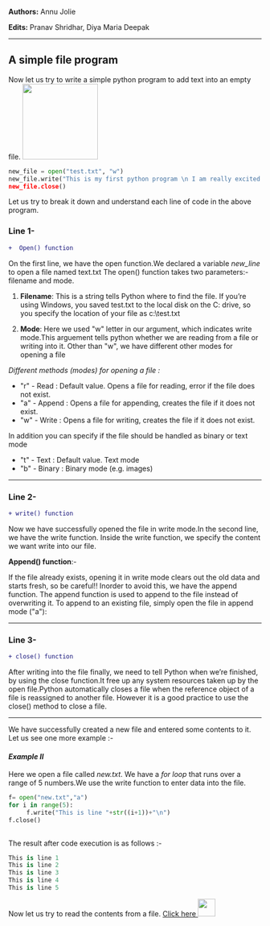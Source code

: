 **Authors:** Annu Jolie

**Edits:** Pranav Shridhar, Diya Maria Deepak

***


## A simple file program  

Now let us try to write a simple python program to add text into an empty file.
<img src="http://eras4solutions.com/wp-content/uploads/2018/03/612948-BOS0148.gif"  width="150" height="150" />
```python
new_file = open("test.txt", "w") 
new_file.write("This is my first python program \n I am really excited about it!!)
new_file.close()
```

Let us try to break it down and understand each line of code in the above program.
### Line 1-
```diff
+  Open() function

```

On the first line, we have the open function.We declared a variable *new_line* to open a file named text.txt The open() function takes two parameters:- filename and mode.

1. **Filename**: This is a string tells Python where to find the file. If you’re using Windows, you saved test.txt to the local disk on the C: drive, so you specify the location of your file as c:\\test.txt

2. **Mode**: Here we used "w" letter in our argument, which indicates write mode.This arguement tells python whether we are reading from a file or writing into it. Other than "w", we have different other modes for opening a file

*Different methods (modes) for opening a file :*

* "r" - Read : Default value. Opens a file for reading, error if the file does not exist.
* "a" - Append : Opens a file for appending, creates the file if it does not exist.
* "w" - Write : Opens a file for writing, creates the file if it does not exist.

In addition you can specify if the file should be handled as binary or text mode
* "t" - Text : Default value. Text mode
* "b" - Binary : Binary mode (e.g. images)
_____________________
### Line 2-
```diff
+ write() function

```

Now we have successfully opened the file in write mode.In the second line, we have the write function. Inside the write function, we specify the content we want write into our file.

**Append() function**:-

If the file already exists, opening it in write mode clears out the old data and starts fresh, so be careful!!
Inorder to avoid this, we have the append function. The append function is used to append to the file instead of overwriting it.
To append to an existing file, simply open the file in append mode ("a"):
______________________________
### Line 3-
```diff
+ close() function

```

After writing into the file finally, we need to tell Python when we’re finished, by using the close function.It free up any system
resources taken up by the open file.Python automatically closes a file when the reference object of a file is reassigned to another file. However it is a good practice to use the close() method to close a file.

______________________________
   
   
We have successfully created a new file and entered some contents to it. Let us see one more example :-
     
   #### *Example II*


Here we open a file called *new.txt*. We have a *for loop* that runs over a range of 5 numbers.We use the write function to enter data into the file. 
```python
f= open("new.txt","a")
for i in range(5):
     f.write("This is line "+str((i+1))+"\n")
f.close()     
     
```
The result after code execution is as follows :-
```python
This is line 1
This is line 2
This is line 3
This is line 4
This is line 5     
```


Now let us try to read the contents from a file.
[                          Click here <img src="https://media.giphy.com/media/11tzAbXuJ0O4h2/giphy.gif"  width="35" height="35" />](https://github.com/annu12340/Py_Primer/blob/master/Learn%20to%20handle%20your%20file/Reading%20from%20a%20file.md)

